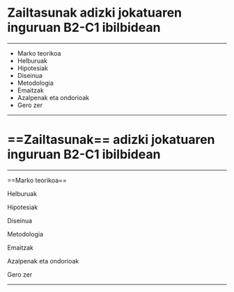 # Zailtasunak adizki jokatuaren inguruan B2-C1 ibilbidean

---

* Marko teorikoa
* Helburuak
* Hipotesiak
* Diseinua
* Metodologia
* Emaitzak
* Azalpenak eta ondorioak
* Gero zer

---

# ==Zailtasunak== adizki jokatuaren inguruan B2-C1 ibilbidean

---

==Marko teorikoa==

Helburuak

Hipotesiak

Diseinua

Metodologia

Emaitzak

Azalpenak eta ondorioak

Gero zer

___


